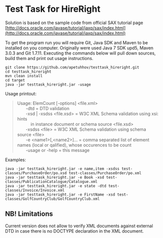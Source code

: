 # Test Task for HireRight

Solution is based on the sample code from official SAX tutorial page [http://docs.oracle.com/javase/tutorial/jaxp/sax/index.html](http://docs.oracle.com/javase/tutorial/jaxp/sax/index.html)

To get the program run you will require Git, Java SDK and Maven to be installed on you computer.
Originally were used Java 7 SDK upd5, Maven 3.0.3 and Git 1.7.11.
Executing the commands below will pull down sources, build them and print out usage instructions.

	git clone https://github.com/apetuhhov/testtask_hireright.git
	cd testtask_hireright
	mvn clean install
	cd target
	java -jar testtask_hireright.jar -usage
	
Usage printout:
>Usage: ElemCount [-options] &lt;file.xml>  
>&nbsp;&nbsp;&nbsp;&nbsp;&nbsp;&nbsp;&nbsp;-dtd = DTD validation  
>&nbsp;&nbsp;&nbsp;&nbsp;&nbsp;&nbsp;&nbsp;-xsd | -xsdss &lt;file.xsd> = W3C XML Schema validation using xsi: hints  
>&nbsp;&nbsp;&nbsp;&nbsp;&nbsp;&nbsp;&nbsp;&nbsp;&nbsp;&nbsp;&nbsp;in instance document or schema source &lt;file.xsd>  
>&nbsp;&nbsp;&nbsp;&nbsp;&nbsp;&nbsp;&nbsp;-xsdss &lt;file> = W3C XML Schema validation using schema source &lt;file>  
>&nbsp;&nbsp;&nbsp;&nbsp;&nbsp;&nbsp;&nbsp;-e &lt;name1>[,&lt;name2>]... = comma separated list of element names (local or qalified), whose occurences to be count  
>&nbsp;&nbsp;&nbsp;&nbsp;&nbsp;&nbsp;&nbsp;-usage or -help = this message  

Examples:

	java -jar testtask_hireright.jar -e name,item -xsdss test-classes/PurchaseOrder/po.xsd test-classes/PurchaseOrder/po.xml
	java -jar testtask_hireright.jar -e Book -xsd test-classes/PublicationCatalogue/Catalogue.xml
	java -jar testtask_hireright.jar -e state -dtd test-classes/Invoice/Invoice.xml
	java -jar testtask_hireright.jar -e FirstName -xsd test-classes/GolfCountryClub/GolfCountryClub.xml

## NB! Limitations

Current version does not allow to verify XML documents against external DTD in case there is no DOCTYPE declaration in the XML document.
